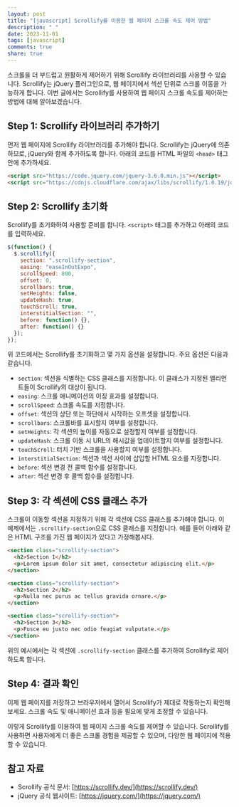 ```yaml
---
layout: post
title: "[javascript] Scrollify를 이용한 웹 페이지 스크롤 속도 제어 방법"
description: " "
date: 2023-11-01
tags: [javascript]
comments: true
share: true
---
```


스크롤을 더 부드럽고 원활하게 제어하기 위해 Scrollify 라이브러리를 사용할 수 있습니다. Scrollify는 jQuery 플러그인으로, 웹 페이지에서 섹션 단위로 스크롤 이동을 가능하게 합니다. 이번 글에서는 Scrollify를 사용하여 웹 페이지 스크롤 속도를 제어하는 방법에 대해 알아보겠습니다.

## Step 1: Scrollify 라이브러리 추가하기

먼저 웹 페이지에 Scrollify 라이브러리를 추가해야 합니다. Scrollify는 jQuery에 의존하므로, jQuery와 함께 추가하도록 합니다. 아래의 코드를 HTML 파일의 `<head>` 태그 안에 추가하세요.

```html
<script src="https://code.jquery.com/jquery-3.6.0.min.js"></script>
<script src="https://cdnjs.cloudflare.com/ajax/libs/scrollify/1.0.19/jquery.scrollify.min.js"></script>
```

## Step 2: Scrollify 초기화

Scrollify를 초기화하여 사용할 준비를 합니다. `<script>` 태그를 추가하고 아래의 코드를 입력하세요.

```javascript
$(function() {
  $.scrollify({
    section: ".scrollify-section",
    easing: "easeInOutExpo",
    scrollSpeed: 800,
    offset: 0,
    scrollbars: true,
    setHeights: false,
    updateHash: true,
    touchScroll: true,
    interstitialSection: "",
    before: function() {},
    after: function() {}
  });
});
```

위 코드에서는 Scrollify를 초기화하고 몇 가지 옵션을 설정합니다. 주요 옵션은 다음과 같습니다.

- `section`: 섹션을 식별하는 CSS 클래스를 지정합니다. 이 클래스가 지정된 엘리먼트들이 Scrollify의 대상이 됩니다.
- `easing`: 스크롤 애니메이션의 이징 효과를 설정합니다.
- `scrollSpeed`: 스크롤 속도를 지정합니다.
- `offset`: 섹션의 상단 또는 하단에서 시작하는 오프셋을 설정합니다.
- `scrollbars`: 스크롤바를 표시할지 여부를 설정합니다.
- `setHeights`: 각 섹션의 높이를 자동으로 설정할지 여부를 설정합니다.
- `updateHash`: 스크롤 이동 시 URL의 해시값을 업데이트할지 여부를 설정합니다.
- `touchScroll`: 터치 기반 스크롤을 사용할지 여부를 설정합니다.
- `interstitialSection`: 섹션과 섹션 사이에 삽입할 HTML 요소를 지정합니다.
- `before`: 섹션 변경 전 콜백 함수를 설정합니다.
- `after`: 섹션 변경 후 콜백 함수를 설정합니다.

## Step 3: 각 섹션에 CSS 클래스 추가

스크롤이 이동할 섹션을 지정하기 위해 각 섹션에 CSS 클래스를 추가해야 합니다. 이 예제에서는 `.scrollify-section`으로 CSS 클래스를 지정합니다. 예를 들어 아래와 같은 HTML 구조를 가진 웹 페이지가 있다고 가정해봅시다.

```html
<section class="scrollify-section">
  <h2>Section 1</h2>
  <p>Lorem ipsum dolor sit amet, consectetur adipiscing elit.</p>
</section>

<section class="scrollify-section">
  <h2>Section 2</h2>
  <p>Nulla nec purus ac tellus gravida ornare.</p>
</section>

<section class="scrollify-section">
  <h2>Section 3</h2>
  <p>Fusce eu justo nec odio feugiat vulputate.</p>
</section>
```

위의 예시에서는 각 섹션에 `.scrollify-section` 클래스를 추가하여 Scrollify로 제어하도록 합니다.

## Step 4: 결과 확인

이제 웹 페이지를 저장하고 브라우저에서 열어서 Scrollify가 제대로 작동하는지 확인해보세요. 스크롤 속도 및 애니메이션 효과 등을 필요에 맞게 조정할 수 있습니다.

이렇게 Scrollify를 이용하여 웹 페이지 스크롤 속도를 제어할 수 있습니다. Scrollify를 사용하면 사용자에게 더 좋은 스크롤 경험을 제공할 수 있으며, 다양한 웹 페이지에 적용할 수 있습니다.

## 참고 자료

- Scrollify 공식 문서: [https://scrollify.dev/](https://scrollify.dev/)
- jQuery 공식 웹사이트: [https://jquery.com/](https://jquery.com/)